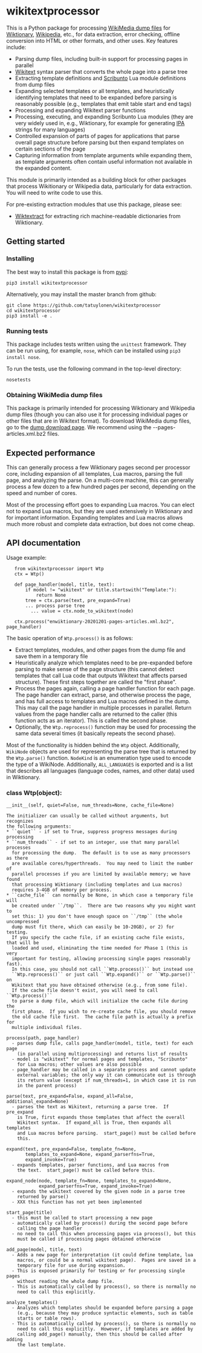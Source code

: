 # wikitextprocessor

This is a Python package for processing [WikiMedia dump
files](https://dumps.wikimedia.org) for
[Wiktionary](https://www.wiktionary.org),
[Wikipedia](https://www.wikipedia.org), etc., for data extraction,
error checking, offline conversion into HTML or other formats, and
other uses.  Key features include:

* Parsing dump files, including built-in support for processing pages
  in parallel
* [Wikitext](https://en.wikipedia.org/wiki/Help:Wikitext) syntax
  parser that converts the whole page into a parse tree
* Extracting template definitions and
  [Scribunto](https://www.mediawiki.org/wiki/Extension:Scribunto/Lua_reference_manual)
  Lua module definitions from dump files
* Expanding selected templates or all templates, and
  heuristically identifying templates that need to be expanded before
  parsing is reasonably possible (e.g., templates that emit table
  start and end tags)
* Processing and expanding Wikitext parser functions
* Processing, executing, and expanding Scribunto Lua modules (they are
  very widely used in, e.g., Wiktionary, for example for generating
  [IPA](https://en.wikipedia.org/wiki/International_Phonetic_Alphabet)
  strings for many languages)
* Controlled expansion of parts of pages for applications that parse
  overall page structure before parsing but then expand templates on
  certain sections of the page
* Capturing information from template arguments while expanding them,
  as template arguments often contain useful information not available
  in the expanded content.

This module is primarily intended as a building block for other
packages that process Wikitionary or Wikipedia data, particularly for
data extraction.  You will need to write code to use this.

For pre-existing extraction modules that use this package, please see:

* [Wiktextract](https://github.com/tatuylonen/wiktextract/) for
extracting rich machine-readable dictionaries from Wiktionary.

## Getting started

### Installing

The best way to install this package is from [pypi](https://pypi.org):
```
pip3 install wikitextprocessor
```

Alternatively, you may install the master branch from github:
```
git clone https://github.com/tatuylonen/wikitextprocessor
cd wikitextprocessor
pip3 install -e .
```

### Running tests

This package includes tests written using the ``unittest`` framework.
They can be run using, for example, ``nose``, which can be installed
using ``pip3 install nose``.

To run the tests, use the following command in the top-level directory:
```
nosetests
```

### Obtaining WikiMedia dump files

This package is primarily intended for processing Wiktionary and
Wikipedia dump files (though you can also use it for processing
individual pages or other files that are in Wikitext format).  To
download WikiMedia dump files, go to the [dump download
page](https://dumps.wikimedia.org/backup-index.html).  We recommend
using the <name>-<date>-pages-articles.xml.bz2 files.

## Expected performance

This can generally process a few Wiktionary pages second per processor
core, including expansion of all templates, Lua macros, parsing the
full page, and analyzing the parse.  On a multi-core machine, this can
generally process a few dozen to a few hundred pages per second,
depending on the speed and number of cores.

Most of the processing effort goes to expanding Lua macros.  You can
elect not to expand Lua macros, but they are used extensively in
Wiktionary and for important information.  Expanding templates and Lua
macros allows much more robust and complete data extraction, but does
not come cheap.

## API documentation

Usage example:

```
   from wikitextprocessor import Wtp
   ctx = Wtp()

   def page_handler(model, title, text):
       if model != "wikitext" or title.startswith("Template:"):
           return None
       tree = ctx.parse(text, pre_expand=True)
       ... process parse tree
         ... value = ctx.node_to_wikitext(node)

   ctx.process("enwiktionary-20201201-pages-articles.xml.bz2", page_handler)
```

The basic operation of ``Wtp.process()`` is as follows:
* Extract templates, modules, and other pages from the dump file and save
  them in a temporary file
* Heuristically analyze which templates need to be pre-expanded before
  parsing to make sense of the page structure (this cannot detect templates
  that call Lua code that outputs Wikitext that affects parsed structure).
  These first steps together are called the "first phase".
* Process the pages again, calling a page handler function for each page.
  The page handler can extract, parse, and otherwise process the page, and
  has full access to templates and Lua macros defined in the dump.  This may
  call the page handler in multiple processes in parallel.  Return values
  from the page handler calls are returned to the caller (this function acts
  as an iterator).  This is called the second phase.
* Optionally, the ``Wtp.reprocess()`` function may be used for processing the
  same data several times (it basically repeats the second phase).

Most of the functionality is hidden behind the ``Wtp`` object.
Additionally, ``WikiNode`` objects are used for representing the parse
tree that is returned by the ``Wtp.parse()`` function.  ``NodeKind``
is an enumeration type used to encode the type of a WikiNode.
Additionally, ``ALL_LANGUAGES`` is exported and is a list that
describes all languages (language codes, names, and other data) used
in Wiktionary.

### class Wtp(object):

    __init__(self, quiet=False, num_threads=None, cache_file=None)
```
The initializer can usually be called without arguments, but recognizes
the following arguments:
* ``quiet`` - if set to True, suppress progress messages during processing
* ``num_threads`` - if set to an integer, use that many parallel processes
  for processing the dump.  The default is to use as many processors as there
  are available cores/hyperthreads.  You may need to limit the number of
  parallel processes if you are limited by available memory; we have found
  that processing Wiktionary (including templates and Lua macros)
  requires 3-4GB of memory per process.
* ``cache_file`` can normally be None, in which case a temporary file will
  be created under ``/tmp``.  There are two reasons why you might want to
  set this: 1) you don't have enough space on ``/tmp`` (the whole uncompressed
  dump must fit there, which can easily be 10-20GB), or 2) for testing.
  If you specify the cache file, if an existing cache file exists, that will be
  loaded and used, eliminating the time needed for Phase 1 (this is very
  important for testing, allowing processing single pages reasonably fast).
  In this case, you should not call ``Wtp.process()`` but instead use
  ``Wtp.reprocess()`` or just call ``Wtp.expand()`` or ``Wtp.parse()`` on
  Wikitext that you have obtained otherwise (e.g., from some file).
  If the cache file doesn't exist, you will need to call ``Wtp.process()``
  to parse a dump file, which will initialize the cache file during the
  first phase.  If you wish to re-create cache file, you should remove
  the old cache file first.  The cache file path is actually a prefix for
  multiple individual files.

```
    process(path, page_handler)
      - parses dump file, calls page_handler(model, title, text) for each page
        (in parallel using multiprocessing) and returns list of results
      - model is "wikitext" for normal pages and templates, "Scribunto"
        for Lua macros; other values are also possible
      - page_handler may be called in a separate process and cannot update
        external variables; the only way it can communicate out is through
        its return value (except if num_threads=1, in which case it is run
        in the parent process)

    parse(text, pre_expand=False, expand_all=False, additional_expand=None)
      - parses the text as Wikitext, returning a parse tree.  If pre_expand
        is True, first expands those templates that affect the overall
        Wikitext syntax.  If expand_all is True, then expands all templates
        and Lua macros before parsing.  start_page() must be called before
        this.

    expand(text, pre_expand=False, template_fn=None,
           templates_to_expand=None, expand_parserfns=True,
           expand_invoke=True)
      - expands templates, parser functions, and Lua macros from
        the text.  start_page() must be called before this.

    expand_node(node, template_fn=None, templates_to_expand=None,
                expand_parserfns=True, expand_invoke=True)
      - expands the wikitext covered by the given node in a parse tree
        returned by parse()
      - XXX this function has not yet been implemented

    start_page(title)
      - this must be called to start processing a new page
      - automatically called by process() during the second page before
        calling the page handler
      - no need to call this when processing pages via process(), but this
        must be called if processing pages obtained otherwise

    add_page(model, title, text)
      - Adds a new page for interpretation (it could define template, lua
        macros, or could be a normal wikitext page).  Pages are saved in a
        temporary file for use during expansion.
      - This is exposed primarily for testing or for processing single pages
        without reading the whole dump file.
      - This is automatically called by process(), so there is normally no
        need to call this explicitly.

    analyze_templates()
      - Analyzes which templates should be expanded before parsing a page
        (e.g., because they may produce syntactic elements, such as table
        starts or table rows).
      - This is automatically called by process(), so there is normally no
        need to call this explicitly.  However, if templates are added by
        calling add_page() manually, then this should be called after adding
        the last template.
```
